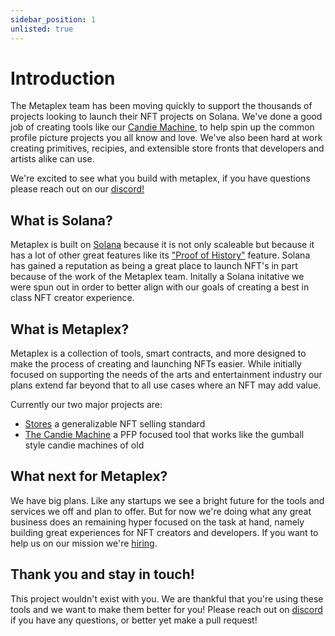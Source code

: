 ```yaml
---
sidebar_position: 1
unlisted: true
---
```


# Introduction
The Metaplex team has been moving quickly to support the thousands of projects looking to launch their NFT projects on Solana. We've done a good job of creating tools like our [Candie Machine](https://metaplex.github.io/docs/docs/create-candy/introduction), to help spin up the common profile picture projects you all know and love. We've also been hard at work creating primitives, recipies, and extensible store fronts that developers and artists alike can use. 

We're excited to see what you build with metaplex, if you have questions please reach out on our [discord!](https://discord.com/invite/metaplex)

## What is Solana?
Metaplex is built on [Solana](https://crypto-wikipedia.com/what-is-solana-sol/) because it is not only scaleable but because it has a lot of other great features like its ["Proof of History"](https://solana.com/news/proof-of-history---a-clock-for-blockchain) feature. Solana has gained a reputation as being a great place to launch NFT's in part because of the work of the Metaplex team. Initally a Solana initative we were spun out in order to better align with our goals of creating a best in class NFT creator experience. 

## What is Metaplex? 
Metaplex is a collection of tools, smart contracts, and more designed to make the process of creating and launching NFTs easier. While initially focused on supporting the needs of the arts and entertainment industry our plans extend far beyond that to all use cases where an NFT may add value. 

Currently our two major projects are:
- [Stores](https://metaplex.github.io/docs/docs/create-store/introduction) a generalizable NFT selling standard
- [The Candie Machine](https://metaplex.github.io/docs/docs/create-candy/introduction) a PFP focused tool that works like the gumball style candie machines of old 

## What next for Metaplex?
We have big plans. Like any startups we see a bright future for the tools and services we off and plan to offer. But for now we're doing what any great business does an remaining hyper focused on the task at hand, namely building great experiences for NFT creators and developers. If you want to help us on our mission we're [hiring](https://apply.workable.com/metaplex-studios/). 

## Thank you and stay in touch!
This project wouldn't exist with you. We are thankful that you're using these tools and we want to make them better for you! Please reach out on [discord](https://discord.com/invite/metaplex) if you have any questions, or better yet make a pull request! 
